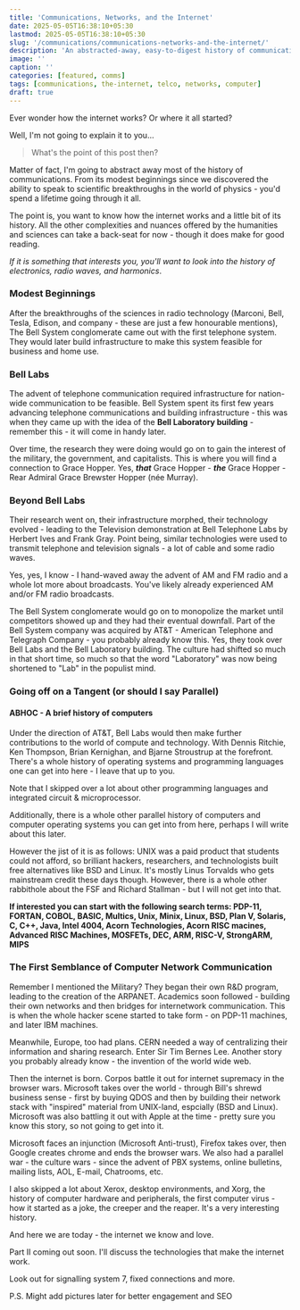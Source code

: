 ```yaml
---
title: 'Communications, Networks, and the Internet'
date: 2025-05-05T16:38:10+05:30
lastmod: 2025-05-05T16:38:10+05:30
slug: '/communications/communications-networks-and-the-internet/'
description: 'An abstracted-away, easy-to-digest history of communications and the evolution of the internet'
image: ''
caption: ''
categories: [featured, comms]
tags: [communications, the-internet, telco, networks, computer]
draft: true
---
```

Ever wonder how the internet works? Or where it all started?

Well, I'm not going to explain it to you...

> What's the point of this post then?

Matter of fact, I'm going to abstract away most of the history of communications. From its modest beginnings since we discovered the ability to speak to scientific breakthroughs in the world of physics - you'd spend a lifetime going through it all.

The point is, you want to know how the internet works and a little bit of its history. All the other complexities and nuances offered by the humanities and sciences can take a back-seat for now - though it does make for good reading.

*If it is something that interests you, you'll want to look into the history of electronics, radio waves, and harmonics*.

### Modest Beginnings

After the breakthroughs of the sciences in radio technology (Marconi, Bell, Tesla, Edison, and company - these are just a few honourable mentions), The Bell System conglomerate came out with the first telephone system. They would later build infrastructure to make this system feasible for business and home use.

### Bell Labs

The advent of telephone communication required infrastructure for nation-wide communication to be feasible. Bell System spent its first few years advancing telephone communications and building infrastructure - this was when they came up with the idea of the **Bell Laboratory building** - remember this - it will come in handy later.

Over time, the research they were doing would go on to gain the interest of the military, the government, and capitalists. This is where you will find a connection to Grace Hopper. Yes, *__that__* Grace Hopper - *__the__* Grace Hopper - Rear Admiral Grace Brewster Hopper (née Murray).

### Beyond Bell Labs

Their research went on, their infrastructure morphed, their technology evolved - leading to the Television demonstration at Bell Telephone Labs by Herbert Ives and Frank Gray. Point being, similar technologies were used to transmit telephone and television signals - a lot of cable and some radio waves.

Yes, yes, I know - I hand-waved away the advent of AM and FM radio and a whole lot more about broadcasts. You've likely already experienced AM and/or FM radio broadcasts.

The Bell System conglomerate would go on to monopolize the market until competitors showed up and they had their eventual downfall. Part of the Bell System company was acquired by AT&T - American Telephone and Telegraph Company - you probably already know this. Yes, they took over Bell Labs and the Bell Laboratory building. The culture had shifted so much in that short time, so much so that the word "Laboratory" was now being shortened to "Lab" in the populist mind.

### Going off on a Tangent (or should I say Parallel)
#### ABHOC - A brief history of computers

Under the direction of AT&T, Bell Labs would then make further contributions to the world of compute and technology. With Dennis Ritchie, Ken Thompson, Brian Kernighan, and Bjarne Stroustrup at the forefront. There's a whole history of operating systems and programming languages one can get into here - I leave that up to you.

Note that I skipped over a lot about other programming languages and integrated circuit & microprocessor.

Additionally, there is a whole other parallel history of computers and computer operating systems you can get into from here, perhaps I will write about this later.

However the jist of it is as follows: UNIX was a paid product that students could not afford, so brilliant hackers, researchers, and technologists built free alternatives like BSD and Linux. It's mostly Linus Torvalds who gets mainstream credit these days though. However, there is a whole other rabbithole about the FSF and Richard Stallman - but I will not get into that.

**If interested you can start with the following search terms: PDP-11, FORTAN, COBOL, BASIC, Multics, Unix, Minix, Linux, BSD, Plan V, Solaris, C, C++, Java, Intel 4004, Acorn Technologies, Acorn RISC macines, Advanced RISC Machines, MOSFETs, DEC, ARM, RISC-V, StrongARM, MIPS**

### The First Semblance of Computer Network Communication

Remember I mentioned the Military? They began their own R&D program, leading to the creation of the ARPANET. Academics soon followed - building their own networks and then bridges for internetwork communication. This is when the whole hacker scene started to take form - on PDP-11 machines, and later IBM machines.

Meanwhile, Europe, too had plans. CERN needed a way of centralizing their information and sharing research. Enter Sir Tim Bernes Lee. Another story you probably already know - the invention of the world wide web.

Then the internet is born. Corpos battle it out for internet supremacy in the browser wars. Microsoft takes over the world - through Bill's shrewd business sense - first by buying QDOS and then by building their network stack with "inspired" material from UNIX-land, espcially (BSD and Linux). Microsoft was also battling it out with Apple at the time - pretty sure you know this story, so not going to get into it.

Microsoft faces an injunction (Microsoft Anti-trust), Firefox takes over, then Google creates chrome and ends the browser wars. We also had a parallel war - the culture wars - since the advent of PBX systems, online bulletins, mailing lists, AOL, E-mail, Chatrooms, etc.

I also skipped a lot about Xerox, desktop environments, and Xorg, the history of computer hardware and peripherals, the first computer virus - how it started as a joke, the creeper and the reaper. It's a very interesting history.

And here we are today - the internet we know and love.

Part II coming out soon. I'll discuss the technologies that make the internet work.

Look out for signalling system 7, fixed connections and more.

P.S. Might add pictures later for better engagement and SEO
